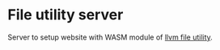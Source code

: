 # File utility server

Server to setup website with WASM module of [llvm file utility](https://github.com/zarix908/llvm_file_util).
